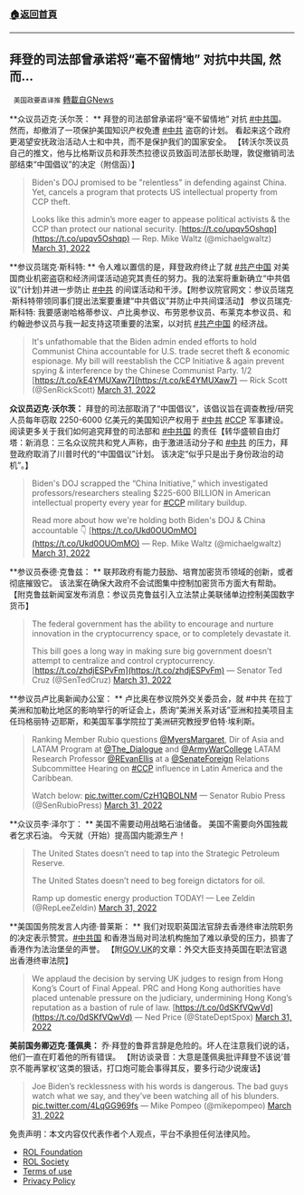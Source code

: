 ###  [:house:返回首頁](https://github.com/ourhimalayas/txt)
---


## 拜登的司法部曾承诺将“毫不留情地” 对抗中共国, 然而&#8230;
` 美国政要直译推` [轉載自GNews](https://gnews.org/zh-hans/2266773/)

**众议员迈克·沃尔茨： **
拜登的司法部曾承诺将“毫不留情地” 对抗 [#中共国](https://gettr.com/hashtag/%23%E4%B8%AD%E5%85%B1%E5%9B%BD)。 然而，却撤消了一项保护美国知识产权免遭 [#中共](https://gettr.com/hashtag/%23%E4%B8%AD%E5%85%B1) 盗窃的计划。 看起来这个政府更渴望安抚政治活动人士和中共，而不是保护我们的国家安全。 【转沃尔茨议员自己的推文，他与比格斯议员和菲茨杰拉德议员致函司法部长助理，敦促撤销司法部结束“中国倡议”的决定（附信函）】



> Biden's DOJ promised to be "relentless" in defending against China. Yet, cancels a program that protects US intellectual property from CCP theft.
> 
> Looks like this admin’s more eager to appease political activists & the CCP than protect our national security. [https://t.co/upqv5Oshqp](https://t.co/upqv5Oshqp)
> — Rep. Mike Waltz (@michaelgwaltz) [March 31, 2022](https://twitter.com/michaelgwaltz/status/1509624826918543377?ref_src=twsrc%5Etfw)



**参议员瑞克·斯科特: **
令人难以置信的是，拜登政府终止了就 [#共产中国](https://gettr.com/hashtag/%23%E5%85%B1%E4%BA%A7%E4%B8%AD%E5%9B%BD) 对美国商业机密盗窃和经济间谍活动追究其责任的努力。我的法案将重新确立“中共倡议”(计划)并进一步防止 [#中共](https://gettr.com/hashtag/%23%E4%B8%AD%E5%85%B1) 的间谍活动和干涉。【附参议院官网文：参议员瑞克·斯科特带领同事们提出法案要重建“中共倡议”并防止中共间谍活动】 参议员瑞克·斯科特: 我要感谢哈格蒂参议、卢比奥参议、布劳恩参议员、布莱克本参议员、和约翰逊参议员与我一起支持这项重要的法案，以对抗 [#共产中国](https://gettr.com/hashtag/%23%E5%85%B1%E4%BA%A7%E4%B8%AD%E5%9B%BD) 的经济战。



> It's unfathomable that the Biden admin ended efforts to hold Communist China accountable for U.S. trade secret theft & economic espionage. My bill will reestablish the CCP Initiative & again prevent spying & interference by the Chinese Communist Party. 1/2 [https://t.co/kE4YMUXaw7](https://t.co/kE4YMUXaw7)
> — Rick Scott (@SenRickScott) [March 31, 2022](https://twitter.com/SenRickScott/status/1509630477510053899?ref_src=twsrc%5Etfw)



**众议员迈克·沃尔茨：** 
拜登的司法部取消了“中国倡议”，该倡议旨在调查教授/研究人员每年窃取 2250-6000 亿美元的美国知识产权用于 [#中共](https://gettr.com/hashtag/%23%E4%B8%AD%E5%85%B1) [#CCP](https://gettr.com/hashtag/%23CCP) 军事建设。 阅读更多关于我们如何追究拜登的司法部和 [#中共国](https://gettr.com/hashtag/%23%E4%B8%AD%E5%85%B1%E5%9B%BD) 的责任【转华盛顿自由灯塔：新消息：三名众议院共和党人声称，由于激进活动分子和 [#中共](https://gettr.com/hashtag/%23%E4%B8%AD%E5%85%B1) 的压力，拜登政府取消了川普时代的“中国倡议”计划。 该决定“似乎只是出于身份政治的动机”。】



> Biden's DOJ scrapped the “China Initiative,” which investigated professors/researchers stealing $225-600 BILLION in American intellectual property every year for [#CCP](https://twitter.com/hashtag/CCP?src=hash&amp;ref_src=twsrc%5Etfw) military buildup.
> 
> Read more about how we're holding both Biden's DOJ & China accountable 👇 [https://t.co/Ukd0OUOmMO](https://t.co/Ukd0OUOmMO)
> — Rep. Mike Waltz (@michaelgwaltz) [March 31, 2022](https://twitter.com/michaelgwaltz/status/1509622219412021248?ref_src=twsrc%5Etfw)



**参议员泰德·克鲁兹： **
联邦政府有能力鼓励、培育加密货币领域的创新，或者彻底摧毁它。 该法案在确保大政府不会试图集中控制加密货币方面大有帮助。 【附克鲁兹新闻室发布消息：参议员克鲁兹引入立法禁止美联储单边控制美国数字货币】



> The federal government has the ability to encourage and nurture innovation in the cryptocurrency space, or to completely devastate it.
>  
> This bill goes a long way in making sure big government doesn’t attempt to centralize and control cryptocurrency.[https://t.co/zhdjESPvFm](https://t.co/zhdjESPvFm)
> — Senator Ted Cruz (@SenTedCruz) [March 31, 2022](https://twitter.com/SenTedCruz/status/1509612936695713820?ref_src=twsrc%5Etfw)



**参议员卢比奥新闻办公室： **
卢比奥在参议院外交关委员会，就 #中共 在拉丁美洲和加勒比地区的影响举行的听证会上，质询“美洲关系对话”亚洲和拉美项目主任玛格丽特·迈耶斯，和美国军事学院拉丁美洲研究教授罗伯特·埃利斯。



> Ranking Member Rubio questions [@MyersMargaret](https://twitter.com/MyersMargaret?ref_src=twsrc%5Etfw), Dir of Asia and LATAM Program at [@The\_Dialogue](https://twitter.com/The_Dialogue?ref_src=twsrc%5Etfw) and [@ArmyWarCollege](https://twitter.com/ArmyWarCollege?ref_src=twsrc%5Etfw) LATAM Research Professor [@REvanEllis](https://twitter.com/REvanEllis?ref_src=twsrc%5Etfw) at a [@SenateForeign](https://twitter.com/SenateForeign?ref_src=twsrc%5Etfw) Relations Subcommittee Hearing on [#CCP](https://twitter.com/hashtag/CCP?src=hash&amp;ref_src=twsrc%5Etfw) influence in Latin America and the Caribbean.
> 
> Watch below: [pic.twitter.com/CzH1QBOLNM](https://t.co/CzH1QBOLNM)
> — Senator Rubio Press (@SenRubioPress) [March 31, 2022](https://twitter.com/SenRubioPress/status/1509586559430971398?ref_src=twsrc%5Etfw)



**众议员李·泽尔丁： **
美国不需要动用战略石油储备。 
美国不需要向外国独裁者乞求石油。 
今天就（开始）提高国内能源生产！



> The United States doesn’t need to tap into the Strategic Petroleum Reserve.
>  
> The United States doesn’t need to beg foreign dictators for oil.
>  
> Ramp up domestic energy production TODAY!
> — Lee Zeldin (@RepLeeZeldin) [March 31, 2022](https://twitter.com/RepLeeZeldin/status/1509638096924684289?ref_src=twsrc%5Etfw)



**美国国务院发言人内德·普莱斯： **
我们对现职英国法官辞去香港终审法院职务的决定表示赞赏。[#中共国](https://twitter.com/hashtag/%E4%B8%AD%E5%85%B1%E5%9B%BD?src=hashtag_click) 和香港当局对司法机构施加了难以承受的压力，损害了香港作为法治堡垒的声誉。 【附[GOV.UK](https://t.co/PTh4byJj12)的文章：外交大臣支持英国在职法官退出香港终审法院】



> We applaud the decision by serving UK judges to resign from Hong Kong’s Court of Final Appeal. PRC and Hong Kong authorities have placed untenable pressure on the judiciary, undermining Hong Kong’s reputation as a bastion of rule of law. [https://t.co/0dSKfVQwVd](https://t.co/0dSKfVQwVd)
> — Ned Price (@StateDeptSpox) [March 31, 2022](https://twitter.com/StateDeptSpox/status/1509679286734655497?ref_src=twsrc%5Etfw)



**美前国务卿迈克·蓬佩奥：** 
乔·拜登的鲁莽言辞是危险的。坏人在注意我们说的话，他们一直在盯着他的所有错误。 
【附访谈录音：大意是蓬佩奥批评拜登不该说’普京不能再掌权’这类的狠话，打口炮可能会事得其反，要多行动少说废话】



> Joe Biden’s recklessness with his words is dangerous. The bad guys watch what we say, and they’ve been watching all of his blunders. [pic.twitter.com/4LqGG969fs](https://t.co/4LqGG969fs)
> — Mike Pompeo (@mikepompeo) [March 31, 2022](https://twitter.com/mikepompeo/status/1509663564189024259?ref_src=twsrc%5Etfw)



 

免责声明：本文内容仅代表作者个人观点，平台不承担任何法律风险。

- [ROL Foundation](https://rolfoundation.org/)
- [ROL Society](https://rolsociety.org/)
- [Terms of use](https://gnews.org/terms-of-use-3/)
- [Privacy Policy](https://gnews.org/privacy-policy/)
